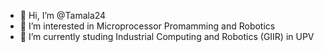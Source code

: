 - 👋 Hi, I’m @Tamala24
- 👀 I’m interested in Microprocessor Promamming and Robotics
- 🌱 I’m currently studing Industrial Computing and Robotics (GIIR) in UPV
  
